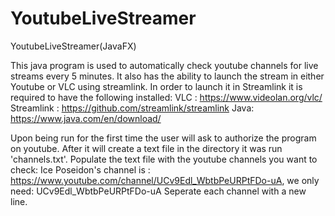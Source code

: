 # YoutubeLiveStreamer
YoutubeLiveStreamer(JavaFX)

This java program is used to automatically check youtube channels for live streams every 5 minutes. It also has the ability to launch the stream in either Youtube or VLC using streamlink. In order to launch it in Streamlink it  is required to have the following installed:
VLC : https://www.videolan.org/vlc/
Streamlink : https://github.com/streamlink/streamlink
Java: https://www.java.com/en/download/

Upon being run for the first time the user will ask to authorize the program on youtube. After it will create a text file in the directory it was run 'channels.txt'. Populate the text file with the youtube channels you want to check:
Ice Poseidon's channel is : https://www.youtube.com/channel/UCv9Edl_WbtbPeURPtFDo-uA, we only need: 
UCv9Edl_WbtbPeURPtFDo-uA
Seperate each channel with a new line. 
